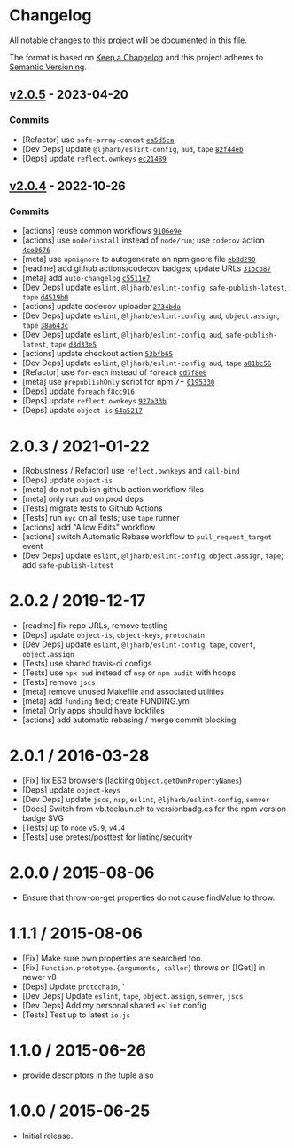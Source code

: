 # Changelog

All notable changes to this project will be documented in this file.

The format is based on [Keep a Changelog](https://keepachangelog.com/en/1.0.0/)
and this project adheres to [Semantic Versioning](https://semver.org/spec/v2.0.0.html).

## [v2.0.5](https://github.com/ljharb/find-value-locations/compare/v2.0.4...v2.0.5) - 2023-04-20

### Commits

- [Refactor] use `safe-array-concat` [`ea5d5ca`](https://github.com/ljharb/find-value-locations/commit/ea5d5caac2a25172363f6c2b31141bb3a7881bca)
- [Dev Deps] update `@ljharb/eslint-config`, `aud`, `tape` [`82f44eb`](https://github.com/ljharb/find-value-locations/commit/82f44eb77af812c771b6a0f5ceab7d6b2795b05f)
- [Deps] update `reflect.ownkeys` [`ec21489`](https://github.com/ljharb/find-value-locations/commit/ec21489287b637cdbab116a0f9b008cc6294b1c5)

## [v2.0.4](https://github.com/ljharb/find-value-locations/compare/v2.0.3...v2.0.4) - 2022-10-26

### Commits

- [actions] reuse common workflows [`9106e9e`](https://github.com/ljharb/find-value-locations/commit/9106e9e5e9d90c982b1bae57f75904d477f43b40)
- [actions] use `node/install` instead of `node/run`; use `codecov` action [`4ce0676`](https://github.com/ljharb/find-value-locations/commit/4ce06761e44b43e66ec6a0ebcafce0a6f4e7ca0a)
- [meta] use `npmignore` to autogenerate an npmignore file [`eb8d290`](https://github.com/ljharb/find-value-locations/commit/eb8d290c65548335e512d2b64d0819d7f2f15ace)
- [readme] add github actions/codecov badges; update URLs [`31bcb87`](https://github.com/ljharb/find-value-locations/commit/31bcb87083b52d8010787a2fa7f2ba7d7e862dc1)
- [meta] add `auto-changelog` [`c5511e7`](https://github.com/ljharb/find-value-locations/commit/c5511e7bc748aa85cadf8d4b6c71adbe79c482a5)
- [Dev Deps] update `eslint`, `@ljharb/eslint-config`, `safe-publish-latest`, `tape` [`d4519b0`](https://github.com/ljharb/find-value-locations/commit/d4519b0e320df4e92be059597772c454dcea5974)
- [actions] update codecov uploader [`2734bda`](https://github.com/ljharb/find-value-locations/commit/2734bda93b1a0acef21d2ff17d1a8d25fbe93803)
- [Dev Deps] update `eslint`, `@ljharb/eslint-config`, `aud`, `object.assign`, `tape` [`38a643c`](https://github.com/ljharb/find-value-locations/commit/38a643c8bf3937eed0ff63ede2d332c19e9d16f6)
- [Dev Deps] update `eslint`, `@ljharb/eslint-config`, `aud`, `safe-publish-latest`, `tape` [`d3d33e5`](https://github.com/ljharb/find-value-locations/commit/d3d33e54d1f7ffbf0ffdd3f05b1883e7347a0a5b)
- [actions] update checkout action [`53bfb65`](https://github.com/ljharb/find-value-locations/commit/53bfb65a42263ea452506e8269c46b604d4bb421)
- [Dev Deps] update `eslint`, `@ljharb/eslint-config`, `aud`, `tape` [`a81bc56`](https://github.com/ljharb/find-value-locations/commit/a81bc56b96d6fa3096714fa3503984e03c8313b1)
- [Refactor] use `for-each` instead of `foreach` [`cd7f8e0`](https://github.com/ljharb/find-value-locations/commit/cd7f8e0d46fe79f1c3007b32374eca59c61d6a5a)
- [meta] use `prepublishOnly` script for npm 7+ [`0195330`](https://github.com/ljharb/find-value-locations/commit/0195330a877b952e0078b7ac3a893fa850a388d9)
- [Deps] update `foreach` [`f8cc916`](https://github.com/ljharb/find-value-locations/commit/f8cc916d08fe2d420063e88da069c29e436d5a6d)
- [Deps] update `reflect.ownkeys` [`927a33b`](https://github.com/ljharb/find-value-locations/commit/927a33b722e342ca8e35dbd92a471c610cf15e47)
- [Deps] update `object-is` [`64a5217`](https://github.com/ljharb/find-value-locations/commit/64a5217b6b9ac27376ad4f964b7d9b9baf36e493)

<!-- auto-changelog-above -->

2.0.3 / 2021-01-22
=================
  * [Robustness / Refactor] use `reflect.ownkeys` and `call-bind`
  * [Deps] update `object-is`
  * [meta] do not publish github action workflow files
  * [meta] only run `aud` on prod deps
  * [Tests] migrate tests to Github Actions
  * [Tests] run `nyc` on all tests; use `tape` runner
  * [actions] add "Allow Edits" workflow
  * [actions] switch Automatic Rebase workflow to `pull_request_target` event
  * [Dev Deps] update `eslint`, `@ljharb/eslint-config`, `object.assign`, `tape`; add `safe-publish-latest`

2.0.2 / 2019-12-17
=================
  * [readme] fix repo URLs, remove testling
  * [Deps] update `object-is`, `object-keys`, `protochain`
  * [Dev Deps] update `eslint`, `@ljharb/eslint-config`, `tape`, `covert`, `object.assign`
  * [Tests] use shared travis-ci configs
  * [Tests] use `npx aud` instead of `nsp` or `npm audit` with hoops
  * [Tests] remove `jscs`
  * [meta] remove unused Makefile and associated utilities
  * [meta] add `funding` field; create FUNDING.yml
  * [meta] Only apps should have lockfiles
  * [actions] add automatic rebasing / merge commit blocking

2.0.1 / 2016-03-28
=================
  * [Fix] fix ES3 browsers (lacking `Object.getOwnPropertyNames`)
  * [Deps] update `object-keys`
  * [Dev Deps] update `jscs`, `nsp`, `eslint`, `@ljharb/eslint-config`, `semver`
  * [Docs] Switch from vb.teelaun.ch to versionbadg.es for the npm version badge SVG
  * [Tests] up to `node` `v5.9`, `v4.4`
  * [Tests] use pretest/posttest for linting/security

2.0.0 / 2015-08-06
=================
  * Ensure that throw-on-get properties do not cause findValue to throw.

1.1.1 / 2015-08-06
=================
  * [Fix] Make sure own properties are searched too.
  * [Fix] `Function.prototype.{arguments, caller}` throws on [[Get]] in newer v8
  * [Deps] Update `protochain`, `
  * [Dev Deps] Update `eslint`, `tape`, `object.assign`, `semver`, `jscs`
  * [Dev Deps] Add my personal shared `eslint` config
  * [Tests] Test up to latest `io.js`

1.1.0 / 2015-06-26
=================
  * provide descriptors in the tuple also

1.0.0 / 2015-06-25
=================
  * Initial release.
